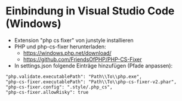 # Einbindung in Visual Studio Code (Windows)

- Extension "php cs fixer" von junstyle installieren
- PHP und php-cs-fixer herunterladen:
  - https://windows.php.net/download/
  - https://github.com/FriendsOfPHP/PHP-CS-Fixer
- In settings.json folgende Einträge hinzufügen (Pfade anpassen):
```
"php.validate.executablePath": "Path\\To\\php.exe",
"php-cs-fixer.executablePath": "Path\\To\\php-cs-fixer-v2.phar",
"php-cs-fixer.config": ".style/.php_cs",
"php-cs-fixer.allowRisky": true
```
